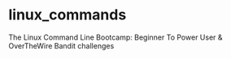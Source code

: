 # linux_commands
 The Linux Command Line Bootcamp: Beginner To Power User &amp; OverTheWire Bandit challenges
